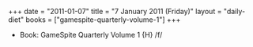 +++
date = "2011-01-07"
title = "7 January 2011 (Friday)"
layout = "daily-diet"
books = ["gamespite-quarterly-volume-1"]
+++


* Book: GameSpite Quarterly Volume 1 {H} /f/